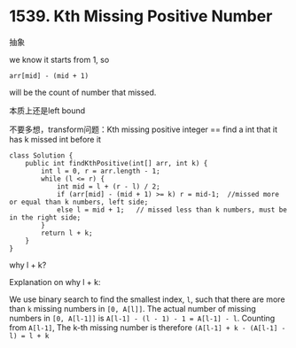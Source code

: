 # 1539. Kth Missing Positive Number

抽象

we know it starts from 1, so

```
arr[mid] - (mid + 1)
```

will be the count of number that missed.



本质上还是left bound

不要多想，transform问题：Kth missing positive integer == find a int that it has k missed int before it

```
class Solution {
    public int findKthPositive(int[] arr, int k) {
        int l = 0, r = arr.length - 1;
        while (l <= r) {
            int mid = l + (r - l) / 2;
            if (arr[mid] - (mid + 1) >= k) r = mid-1;  //missed more or equal than k numbers, left side;
            else l = mid + 1;   // missed less than k numbers, must be in the right side;
        }
        return l + k;
    }
}

```

why l + k?

Explanation on why l + k:

We use binary search to find the smallest index, `l`, such that there are more than `k` missing numbers in `[0, A[l]]`. The actual number of missing numbers in `[0, A[l-1]]` is `A[l-1] - (l - 1) - 1 = A[l-1] - l`. Counting from `A[l-1]`, The k-th missing number is therefore `(A[l-1] + k - (A[l-1] - l) = l + k`
